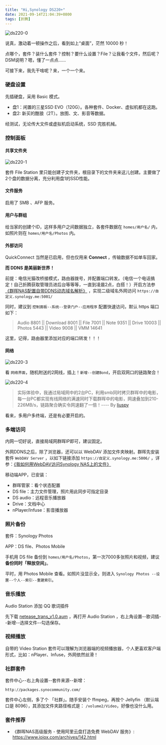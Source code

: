 ```yaml
---
title: "Hi,Synology DS220+"
date: 2021-09-14T21:04:39+0800
tags: [折腾]
---
```


![ds220-0](https://lmm.elizen.me/images/2021/09/ds220-0.png)

说真，激动着一顿操作之后，看到如上“桌面”，茫然 10000 秒！

点哪个，套件？装什么套件？控制？要什么设置？File？让我看个文件，然后呢？DSM说明？嗯，懂了一点点……

可接下来，我先干啥呢？来，一个一个来。

<!--more-->

### 硬盘设置

先插硬盘，采用 Basic 模式。

- 盘1：闲置的三星SSD EVO（120G）。各种套件、Docker、虚拟机都在这跑。
- 盘2: 新买的酷狼（2T）。放图、文、影音等数据。

经测试，无论传大文件或虚拟机启动系统，SSD 完胜机械。

### 控制面板

#### 共享文件夹

![ds220-1](https://lmm.elizen.me/images/2021/09/ds220-1.jpeg)

套件 File Station 里只能创建子文件夹，根目录下的文件夹来这儿创建。主要做了2个盘的数据分离，充分利用盘1的SSD性能。

#### 文件服务

启用了 SMB 、AFP 服务。

#### 用户与群组

给当家的创建个ID，这样多用户之间数据独立，各套件数据在 `homes/用户名/` 内，如照片则在 `homes/用户名/Photos` 内。

#### 外部访问

QuickConnect 当然是已启用，但也仅用来 **Connect** ，传输数据不如单车回家。

**而 DDNS 是美丽新世界！**

前提：电信光猫改桥接模式，路由器拨号，并配置端口转发。（电信一个电话搞定！自己折腾获取管理员进后台等等等，一直到凌晨2点，白搭！）开启方法参 [《群晖NAS配置自带DDNS动态域名解析》](https://www.ioiox.com/archives/2.html) ，实现二级域名外网访问 `https://自定义.synology.me:5001/` 

同时，建议到 `控制面板--系统--登录门户--应用程序` 配置快速访问，默认 https 端口如下：

> Audio 8801 || Download 8001 || File 7001 || Note 9351 || Drive 10003 || Photos 5443 || Video 9008 || VMM 14641

这里，记得，路由器里添加对应的端口转发！！！

#### 网络

![ds220-3](https://lmm.elizen.me/images/2021/09/ds220-3.jpeg)

看 `网络界面`，随机附送的2网线，插上！`新增--创建Bond`，开启双网口的链路聚合！

![ds220-4](https://lmm.elizen.me/images/2021/09/ds220-4.jpeg)

>实际体验中，我通过局域网中的2台PC，利用smb同时拷贝群晖中的电影，每一台PC都实现有线网络的满速同时下载群晖中的电影，网速叠加到210-226MB/s，链路聚合确实令网速翻了一倍！---- By [liuspy](https://zhiyou.smzdm.com/member/3990065324/)

看来，多用户多终端，还是有必要开启的。

### 多端访问

内网一切好说，直接局域网群晖IP即可，建议固定。

外网DDNS之后，除了浏览器，还可以以 WebDAV 添加文件夹映射。群晖先安装套件 `WebDAV Server` ，以如下链接添加 `https://自定义.synology.me:5006/` ，详参：[《我如何用WebDAV访问Synology NAS上的文件》](https://kb.synology.cn/zh-cn/DSM/tutorial/How_to_access_files_on_Synology_NAS_with_WebDAV)

移动端APP，已安装：

- 群晖管家：看个状态配置
- DS file：主力文件管理，照片用此同步可指定目录
- DS audio：远程音乐播放器
- Drive：文档中心
- nPlayer/Infuse：影音播放器

### 照片备份

套件：Synology Photos

APP：DS file、Photos Mobile

手机用 DS file 备份到 `homes/用户名/Photos`，第一次7000多张照片和视频，建议 **备份同时「释放空间」**。 

平时，用 Photos Mobile 查看。如照片没显示全，则进入 `Synology Photos --设置--个人--索引--重建索引`。

### 音乐播放

Audio Station 添加 QQ 歌词插件

先下载 [netease_trans_v1.0.aum](https://github.com/LudySu/Synology-LrcPlugin/releases/) ，再打开 Audio Station ，右上角设置--歌词插--新增--选择文件--勾选保存。

### 视频播放

自带的 Video Station 套件可以理解为浏览器端的视频播放器，个人更喜欢客户端形式，比如：nPlayer、Infuse，外网依然丝滑！

### 社群套件

套件中心--右上角设置--套件来源--新增：

`http://packages.synocommunity.com/`

套件中心左侧，多了个 「社群」。随手安装个 ffmpeg，再按个 Jellyfin （默认端口是 8096），其添加文件夹路径格式是： `/volume2/Video`，好像也没什么用。

### 套件推荐

- 《群晖NAS高级服务 - 使用阿里云盘打造免费 WebDAV 服务》: <https://www.ioiox.com/archives/142.html>